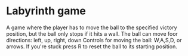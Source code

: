 # Labyrinth game

A game where the player has to move the ball to the specified victory
position, but the ball only stops if it hits a wall.
The ball can move foor directions: left, up, right, down
Controls for moving the ball: W,A,S,D, or arrows.
If you're stuck press R to reset the ball to its starting position.

